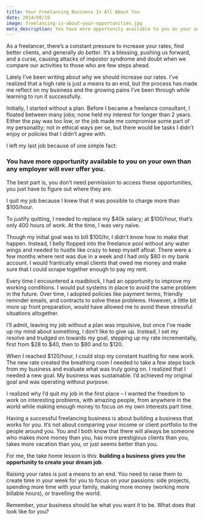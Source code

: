```yaml
---
title: Your Freelancing Business Is All About You
date: 2014/08/18
image: freelancing-is-about-your-opportunities.jpg
meta_description: You have more opportunity available to you on your own than any employer will ever offer you. The best part is, you don’t need permission to access it.
---
```

As a freelancer, there’s a constant pressure to increase your rates, find better clients, and generally *do better*. It’s a blessing, pushing us forward, and a curse, causing attacks of impostor syndrome and doubt when we compare our activities to those who are few steps ahead.

Lately I’ve been writing about why we should increase our rates. I've realized that a high rate is just a means to an end, but the process has made me reflect on my business and the growing pains I’ve been through while learning to run it successfully.

Initially, I started without a plan. Before I became a freelance consultant, I floated between many jobs; none held my interest for longer than 2 years. Either the pay was too low, or the job made me compromise some part of my personality; not in ethical ways per se, but there would be tasks I didn’t enjoy or policies that I didn’t agree with.

I left my last job because of one simple fact:

### You have more opportunity available to you on your own than any employer will ever offer you.
The best part is, you don’t need permission to access these opportunities, you just have to figure out where they are.

I quit my job because I knew that it was possible to charge more than $100/hour.

To justify quitting, I needed to replace my $40k salary; at $100/hour, that’s only 400 hours of work. At the time, I was very naïve.

Though my initial goal was to bill $100/hr, I didn’t know how to make that happen. Instead, I belly flopped into the freelance pool without any water wings and needed to hustle like crazy to keep myself afloat. There were a few months where rent was due in a week and I had only $80 in my bank account. I would frantically email clients that owed me money and make sure that I could scrape together enough to pay my rent.

Every time I encountered a roadblock, I had an opportunity to improve my working conditions. I would put systems in place to avoid the same problem in the future. Over time, I adopted policies like payment terms, friendly reminder emails, and contracts to solve these problems. However, a little bit more up front preparation, would have allowed me to avoid these stressful situations altogether.

I’ll admit, leaving my job without a plan was impulsive, but once I’ve made up my mind about something, I don’t like to give up. Instead, I set my resolve and trudged on towards my goal, stepping up my rate incrementally, first from $28 to $40, then to $80 and to $120.

When I reached $120/hour, I could stop my constant hustling for new work. The new rate created the breathing room I needed to take a few steps back from my business and evaluate what was truly going on. I realized that I needed a new goal. My business was sustainable. I’d achieved my original goal and was operating without purpose.

I realized why I’d quit my job in the first place – I wanted the freedom to work on interesting problems, with amazing people, from anywhere in the world while making enough money to focus on my own interests part time.

Having a successful freelancing business is about building a business that works for you. It’s not about comparing your income or client portfolio to the people around you. You and I both know that there will always be someone who makes more money than you, has more prestigious clients than you, takes more vacation than you, or just seems better than you.

For me, the take home lesson is this: **building a business gives you the opportunity to create your dream job**.

Raising your rates is just a means to an end. You need to raise them to create time in your week for you to focus on your passions: side projects, spending more time with your family, making more money (working more billable hours), or travelling the world.

Remember, your business should be what you want it to be. What does that look like for you?
